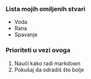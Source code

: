 ### Lista mojih omiljenih stvari
* Voda
* Rana
* Spavanje

### Prioriteti u vezi ovoga
1. Nauči kako radi markdown
2. Pokušaj da odradiš što bolje
